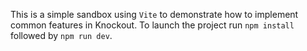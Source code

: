 This is a simple sandbox using `Vite` to demonstrate how to implement common features in Knockout. To launch the project run `npm install` followed by `npm run dev`.
